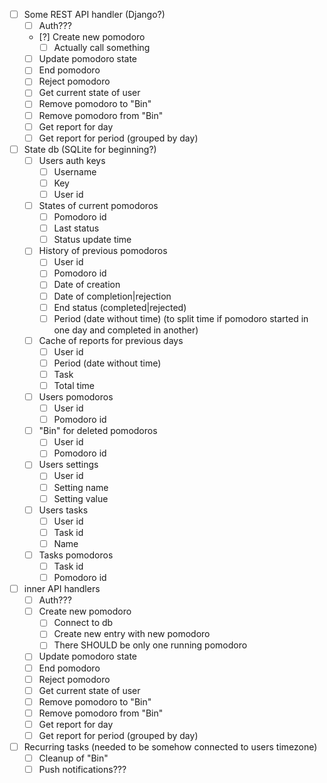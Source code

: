 - [ ] Some REST API handler (Django?)
  - [ ] Auth???
  - [?] Create new pomodoro
    - [ ] Actually call something
  - [ ] Update pomodoro state
  - [ ] End pomodoro
  - [ ] Reject pomodoro
  - [ ] Get current state of user
  - [ ] Remove pomodoro to "Bin"
  - [ ] Remove pomodoro from "Bin"
  - [ ] Get report for day
  - [ ] Get report for period (grouped by day)
- [ ] State db (SQLite for beginning?)
  - [ ] Users auth keys
    - [ ] Username
    - [ ] Key 
    - [ ] User id
  - [ ] States of current pomodoros
    - [ ] Pomodoro id
    - [ ] Last status
    - [ ] Status update time 
  - [ ] History of previous pomodoros
    - [ ] User id
    - [ ] Pomodoro id
    - [ ] Date of creation
    - [ ] Date of completion|rejection
    - [ ] End status (completed|rejected)
    - [ ] Period (date without time) (to split time if pomodoro started in one day and completed in another)
  - [ ] Cache of reports for previous days
    - [ ] User id
    - [ ] Period (date without time)
    - [ ] Task
    - [ ] Total time
  - [ ] Users pomodoros
    - [ ] User id
    - [ ] Pomodoro id
  - [ ] "Bin" for deleted pomodoros
    - [ ] User id
    - [ ] Pomodoro id
  - [ ] Users settings
    - [ ] User id
    - [ ] Setting name
    - [ ] Setting value
  - [ ] Users tasks
    - [ ] User id
    - [ ] Task id
    - [ ] Name
  - [ ] Tasks pomodoros
    - [ ] Task id
    - [ ] Pomodoro id
- [ ] inner API handlers
  - [ ] Auth???
  - [ ] Create new pomodoro
    - [ ] Connect to db
    - [ ] Create new entry with new pomodoro
    - [ ] There SHOULD be only one running pomodoro
  - [ ] Update pomodoro state
  - [ ] End pomodoro
  - [ ] Reject pomodoro
  - [ ] Get current state of user
  - [ ] Remove pomodoro to "Bin"
  - [ ] Remove pomodoro from "Bin"
  - [ ] Get report for day
  - [ ] Get report for period (grouped by day)
- [ ] Recurring tasks (needed to be somehow connected to users timezone)
  - [ ] Cleanup of "Bin"
  - [ ] Push notifications???
